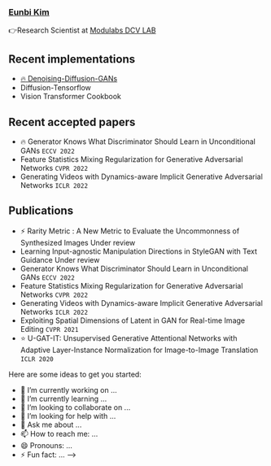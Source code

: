
### [**Eunbi Kim**](https://subsequent-napkin-f74.notion.site/Make-everyone-s-life-more-fun-via-AI-d6a1722a5aee470a95b82cc84c86c998)




<!--
<a href="https://www.instagram.com/wxxk._o/" target="_blank"><img src = "https://img.shields.io/badge/-Instagram-black?logo=Instagram&logoColor=E4405F"></a>
-->


👉Research Scientist at  [Modulabs DCV LAB](https://modulabs.co.kr/product/lab-9156-2022-11-16-122419/)






## Recent implementations
- [🔥 Denoising-Diffusion-GANs]()
- Diffusion-Tensorflow
- Vision Transformer Cookbook


## Recent accepted papers
- 🔥 Generator Knows What Discriminator Should Learn in Unconditional GANs `ECCV 2022`
- Feature Statistics Mixing Regularization for Generative Adversarial Networks `CVPR 2022`
- Generating Videos with Dynamics-aware Implicit Generative Adversarial Networks `ICLR 2022`

## Publications
- ⚡ Rarity Metric : A New Metric to Evaluate the Uncommonness of Synthesized Images Under review
- Learning Input-agnostic Manipulation Directions in StyleGAN with Text Guidance Under review
- Generator Knows What Discriminator Should Learn in Unconditional GANs `ECCV 2022`
- Feature Statistics Mixing Regularization for Generative Adversarial Networks `CVPR 2022`
- Generating Videos with Dynamics-aware Implicit Generative Adversarial Networks `ICLR 2022`
- Exploiting Spatial Dimensions of Latent in GAN for Real-time Image Editing `CVPR 2021`
- ⭐ U-GAT-IT: Unsupervised Generative Attentional Networks with Adaptive Layer-Instance Normalization for Image-to-Image Translation `ICLR 2020`






Here are some ideas to get you started:

- 🔭 I’m currently working on ...
- 🌱 I’m currently learning ...
- 👯 I’m looking to collaborate on ...
- 🤔 I’m looking for help with ...
- 💬 Ask me about ...
- 📫 How to reach me: ...
- 😄 Pronouns: ...
- ⚡ Fun fact: ...
-->

